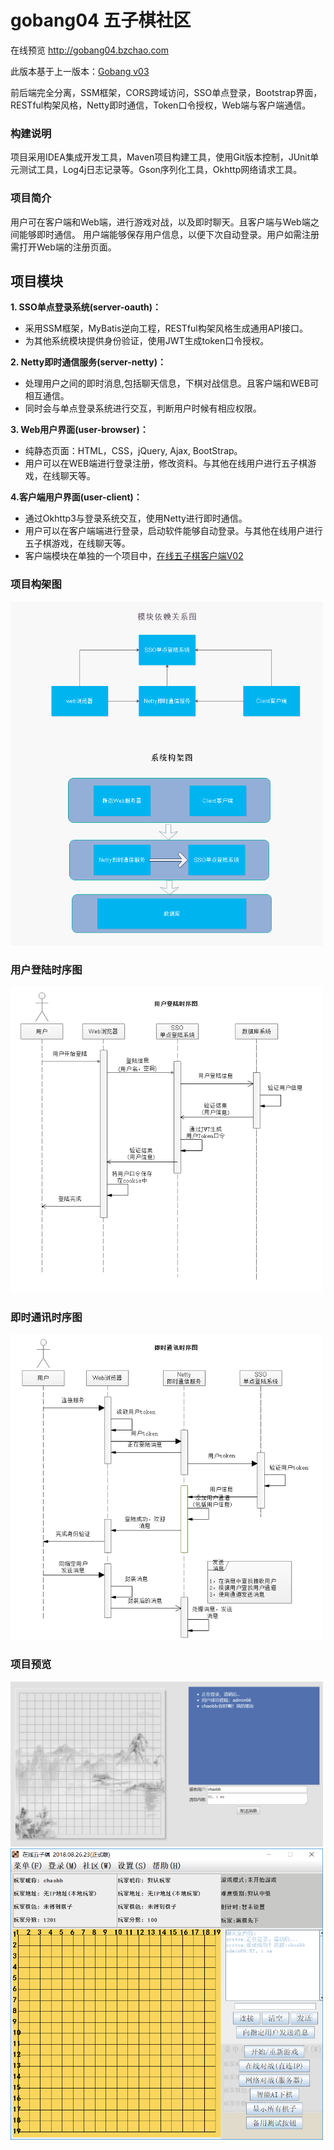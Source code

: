 # gobang04 五子棋社区

在线预览  http://gobang04.bzchao.com

此版本基于上一版本：[Gobang v03](https://github.com/bzsome/Gobang03)

前后端完全分离，SSM框架，CORS跨域访问，SSO单点登录，Bootstrap界面，RESTful构架风格，Netty即时通信，Token口令授权，Web端与客户端通信。

### 构建说明
项目采用IDEA集成开发工具，Maven项目构建工具，使用Git版本控制，JUnit单元测试工具，Log4j日志记录等。Gson序列化工具，Okhttp网络请求工具。
### 项目简介
用户可在客户端和Web端，进行游戏对战，以及即时聊天。且客户端与Web端之间能够即时通信。
用户端能够保存用户信息，以便下次自动登录。用户如需注册需打开Web端的注册页面。
## 项目模块
**1. SSO单点登录系统(server-oauth)：**
- 采用SSM框架，MyBatis逆向工程，RESTful构架风格生成通用API接口。
- 为其他系统模块提供身份验证，使用JWT生成token口令授权。

**2. Netty即时通信服务(server-netty)：**
- 处理用户之间的即时消息,包括聊天信息，下棋对战信息。且客户端和WEB可相互通信。
- 同时会与单点登录系统进行交互，判断用户时候有相应权限。

**3. Web用户界面(user-browser)：**
- 纯静态页面：HTML，CSS，jQuery, Ajax, BootStrap。
- 用户可以在WEB端进行登录注册，修改资料。与其他在线用户进行五子棋游戏，在线聊天等。

**4.客户端用户界面(user-client)：**
- 通过Okhttp3与登录系统交互，使用Netty进行即时通信。
- 用户可以在客户端端进行登录，启动软件能够自动登录。与其他在线用户进行五子棋游戏，在线聊天等。
- 客户端模块在单独的一个项目中，[在线五子棋客户端V02](https://github.com/bzsome/GobangClient02)

### 项目构架图
<img src="https://github.com/bzsome/gobang04/blob/master/doc/gobang构架图.png?raw=true" width="500"></img>
### 用户登陆时序图
<img src="https://github.com/bzsome/gobang04/blob/master/doc/用户登陆时序图.png?raw=true" width="500"></img>
### 即时通讯时序图
<img src="https://github.com/bzsome/gobang04/blob/master/doc/即时通讯时序图.png?raw=true" width="500"></img>
### 项目预览
<img src="https://github.com/bzsome/gobang04/blob/master/doc/browser-message.png?raw=true" width="500"></img>
<img src="https://github.com/bzsome/gobang04/blob/master/doc/client.png?raw=true" width="500"></img>
